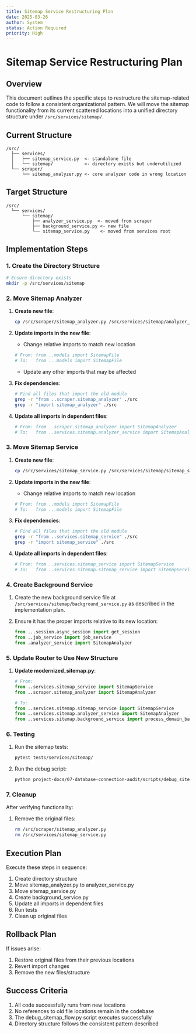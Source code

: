 ```yaml
---
title: Sitemap Service Restructuring Plan
date: 2025-03-26
author: System
status: Action Required
priority: High
---
```


# Sitemap Service Restructuring Plan

## Overview

This document outlines the specific steps to restructure the sitemap-related code to follow a consistent organizational pattern. We will move the sitemap functionality from its current scattered locations into a unified directory structure under `/src/services/sitemap/`.

## Current Structure

```
/src/
  ├── services/
  │   ├── sitemap_service.py  <- standalone file
  │   └── sitemap/            <- directory exists but underutilized
  └── scraper/
      └── sitemap_analyzer.py <- core analyzer code in wrong location
```

## Target Structure

```
/src/
  └── services/
      └── sitemap/
          ├── analyzer_service.py  <- moved from scraper
          ├── background_service.py <- new file
          └── sitemap_service.py    <- moved from services root
```

## Implementation Steps

### 1. Create the Directory Structure

```bash
# Ensure directory exists
mkdir -p /src/services/sitemap
```

### 2. Move Sitemap Analyzer

1. **Create new file**:

   ```bash
   cp /src/scraper/sitemap_analyzer.py /src/services/sitemap/analyzer_service.py
   ```

2. **Update imports in the new file**:

   - Change relative imports to match new location

   ```python
   # From: from ..models import SitemapFile
   # To:   from ...models import SitemapFile
   ```

   - Update any other imports that may be affected

3. **Fix dependencies**:

   ```bash
   # Find all files that import the old module
   grep -r "from ..scraper.sitemap_analyzer" ./src
   grep -r "import sitemap_analyzer" ./src
   ```

4. **Update all imports in dependent files**:
   ```python
   # From: from ..scraper.sitemap_analyzer import SitemapAnalyzer
   # To:   from ..services.sitemap.analyzer_service import SitemapAnalyzer
   ```

### 3. Move Sitemap Service

1. **Create new file**:

   ```bash
   cp /src/services/sitemap_service.py /src/services/sitemap/sitemap_service.py
   ```

2. **Update imports in the new file**:

   - Change relative imports to match new location

   ```python
   # From: from ..models import SitemapFile
   # To:   from ...models import SitemapFile
   ```

3. **Fix dependencies**:

   ```bash
   # Find all files that import the old module
   grep -r "from ..services.sitemap_service" ./src
   grep -r "import sitemap_service" ./src
   ```

4. **Update all imports in dependent files**:
   ```python
   # From: from ..services.sitemap_service import SitemapService
   # To:   from ..services.sitemap.sitemap_service import SitemapService
   ```

### 4. Create Background Service

1. Create the new background service file at `/src/services/sitemap/background_service.py` as described in the implementation plan.

2. Ensure it has the proper imports relative to its new location:
   ```python
   from ...session.async_session import get_session
   from ..job_service import job_service
   from .analyzer_service import SitemapAnalyzer
   ```

### 5. Update Router to Use New Structure

1. **Update modernized_sitemap.py**:

   ```python
   # From:
   from ..services.sitemap_service import SitemapService
   from ..scraper.sitemap_analyzer import SitemapAnalyzer

   # To:
   from ..services.sitemap.sitemap_service import SitemapService
   from ..services.sitemap.analyzer_service import SitemapAnalyzer
   from ..services.sitemap.background_service import process_domain_background, process_batch_background
   ```

### 6. Testing

1. Run the sitemap tests:

   ```bash
   pytest tests/services/sitemap/
   ```

2. Run the debug script:
   ```bash
   python project-docs/07-database-connection-audit/scripts/debug_sitemap_flow.py
   ```

### 7. Cleanup

After verifying functionality:

1. Remove the original files:
   ```bash
   rm /src/scraper/sitemap_analyzer.py
   rm /src/services/sitemap_service.py
   ```

## Execution Plan

Execute these steps in sequence:

1. Create directory structure
2. Move sitemap_analyzer.py to analyzer_service.py
3. Move sitemap_service.py
4. Create background_service.py
5. Update all imports in dependent files
6. Run tests
7. Clean up original files

## Rollback Plan

If issues arise:

1. Restore original files from their previous locations
2. Revert import changes
3. Remove the new files/structure

## Success Criteria

1. All code successfully runs from new locations
2. No references to old file locations remain in the codebase
3. The debug_sitemap_flow.py script executes successfully
4. Directory structure follows the consistent pattern described
